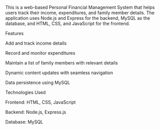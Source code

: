 This is a web-based Personal Financial Management System that helps users track their income, expenditures, and family member details. The application uses Node.js and Express for the backend, MySQL as the database, and HTML, CSS, and JavaScript for the frontend.

Features

Add and track income details

Record and monitor expenditures

Maintain a list of family members with relevant details

Dynamic content updates with seamless navigation

Data persistence using MySQL

Technologies Used

Frontend: HTML, CSS, JavaScript

Backend: Node.js, Express.js

Database: MySQL
